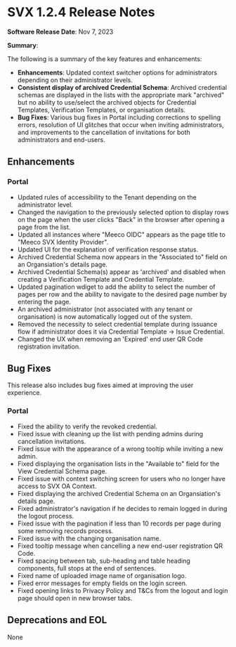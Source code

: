 # SVX 1.2.4 Release Notes

**Software Release Date**: Nov 7, 2023

**Summary**:

The following is a summary of the key features and enhancements:

* **Enhancements**: Updated context switcher options for administrators depending on their administrator levels.
* **Consistent display of archived Credential Schema**: Archived credential schemas are displayed in the lists with the appropriate mark "archived" but no ability to use/select the archived objects for Credential Templates, Verification Templates, or organisation details.
* **Bug Fixes**: Various bug fixes in Portal including corrections to spelling errors, resolution of UI glitches that occur when inviting administrators, and improvements to the cancellation of invitations for both administrators and end-users.


## Enhancements

### Portal

* Updated rules of accessibility to the Tenant depending on the administrator level.
* Changed the navigation to the previously selected option to display rows on the page when the user clicks "Back" in the browser after opening a page from the list.
* Updated all instances where "Meeco OIDC" appears as the page title to "Meeco SVX Identity Provider".
* Updated UI for the explanation of verification response status.
* Archived Credential Schema now appears in the "Associated to" field on an Organsiation's details page.
* Archived Credential Schema(s) appear as 'archived' and disabled when creating a Verification Template and Credential Template.
* Updated pagination wdiget to add the ability to select the number of pages per row and the ability to navigate to the desired page number by entering the page.
* An archived administrator (not associated with any tenant or organisation) is now automatically logged out of the system.
* Removed the necessity to select credential template during issuance flow if administrator does it via Credential Template -> Issue Credential.
* Changed the UX when removing an 'Expired' end user QR Code registration invitation.

## Bug Fixes

This release also includes bug fixes aimed at improving the user experience.

### Portal

* Fixed the ability to verify the revoked credential.
* Fixed issue with cleaning up the list with pending admins during cancellation invitations.
* Fixed issue with the appearance of a wrong tooltip while inviting a new admin.
* Fixed displaying the organisation lists in the "Available to" field for the View Credential Schema page.
* Fixed issue with context switching screen for users who no longer have access to SVX OA Context.
* Fixed displaying the archived Credential Schema on an Organsiation's details page.
* Fixed administrator's navigation if he decides to remain logged in during the logout process.
* Fixed issue with the pagination if less than 10 records per page during some removing records process.
* Fixed issue with the changing organisation name.
* Fixed tooltip message when cancelling a new end-user registration QR Code.
* Fixed spacing between tab, sub-heading and table heading components, full stops at the end of sentences.
* Fixed name of uploaded image name of organisation logo.
* Fixed error messages for empty fields on the login screen.
* Fixed opening links to Privacy Policy and T&Cs from the logout and login page should open in new browser tabs.

## Deprecations and EOL

None

